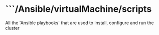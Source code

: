 # ```/Ansible/virtualMachine/scripts

All the 'Ansible playbooks' that are used to install, configure and run the cluster